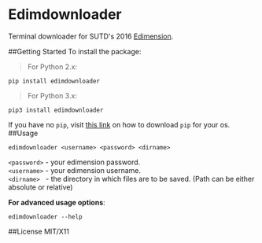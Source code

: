 # Edimdownloader
Terminal downloader for SUTD's 2016 [Edimension](https://www.edimension.sutd.edu.sg). 

##Getting Started
To install the package:

  >For Python 2.x:
    
    pip install edimdownloader
    
  >For Python 3.x:
  
    pip3 install edimdownloader

  If you have no `pip`, visit [this link](https://pip.pypa.io/en/stable/installing/) on how to download `pip` for your os.
##Usage

    edimdownloader <username> <password> <dirname>

`<password>` - your edimension password.  
`<username>` - your edimension username.    
`<dirname>` &nbsp;  - the directory in which files are to be saved. (Path can be either absolute or relative)

  
**For advanced usage options**:  
    
    edimdownloader --help

##License
MIT/X11

